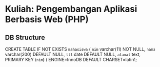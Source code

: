 # Kuliah: Pengembangan Aplikasi Berbasis Web (PHP)
## DB Structure

CREATE TABLE IF NOT EXISTS `mahasiswa` (
  `nim` varchar(11) NOT NULL,
  `nama` varchar(200) DEFAULT NULL,
  `ttl` date DEFAULT NULL,
  `alamat` text,
  PRIMARY KEY (`nim`)
) ENGINE=InnoDB DEFAULT CHARSET=latin1;